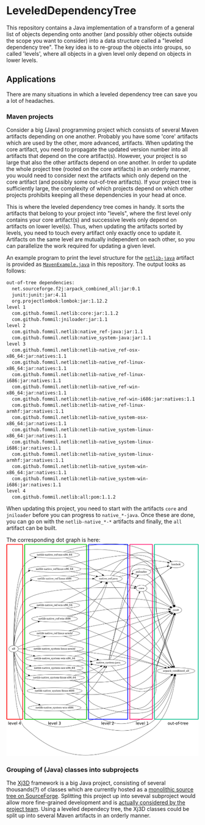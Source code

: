 # LeveledDependencyTree

This repository contains a Java implementation of a transform of a general list of objects
depending onto another (and possibly other objects outside the scope you want to consider)
into a data structure called a "leveled dependency tree".
The key idea is to re-group the objects into groups, so called 'levels',
where all objects in a given level only depend on objects in lower levels.

## Applications
There are many situations in which a leveled dependency tree can save you a lot of headaches.

### Maven projects
Consider a big (Java) programming project which consists of several Maven artifacts depending on one another.
Probably you have some 'core' artifacts which are used by the other, more advanced, artifacts.
When updating the core artifact, you need to propagate the updated version number into
all artifacts that depend on the core artifact(s).
However, your project is so large that also the other artifacts depend on one another.
In order to update the whole project tree (rooted on the core artifacts) in an orderly manner,
you would need to consider next the artifacts which only depend on the core artifact
(and possibly some out-of-tree artifacts).
If your project tree is sufficiently large, the complexity of which projects depend on which other projects
prohibits keeping all these dependencies in your head at once.

This is where the leveled dependency tree comes in handy.
It sorts the artifacts that belong to your project into "levels", where the first level
only contains your core artifact(s) and successive levels only depend on artifacts on lower level(s).
Thus, when updating the artifacts sorted by levels, you need to touch every artifact only exactly once
to update it. Artifacts on the same level are mutually independent on each other,
so you can parallelize the work required for updating a given level.

An example program to print the level structure for the [`netlib-java`](https://github.com/fommil/netlib-java) artifact is provided
as [`MavenExample.java`](https://github.com/jonathanschilling/LeveledDependencyTree/blob/master/src/test/java/de/labathome/ldt/examples/maven/MavenExample.java) in this repository.
The output looks as follows:

```
out-of-tree dependencies:
  net.sourceforge.f2j:arpack_combined_all:jar:0.1
  junit:junit:jar:4.11
  org.projectlombok:lombok:jar:1.12.2
level 1
  com.github.fommil.netlib:core:jar:1.1.2
  com.github.fommil:jniloader:jar:1.1
level 2
  com.github.fommil.netlib:native_ref-java:jar:1.1
  com.github.fommil.netlib:native_system-java:jar:1.1
level 3
  com.github.fommil.netlib:netlib-native_ref-osx-x86_64:jar:natives:1.1
  com.github.fommil.netlib:netlib-native_ref-linux-x86_64:jar:natives:1.1
  com.github.fommil.netlib:netlib-native_ref-linux-i686:jar:natives:1.1
  com.github.fommil.netlib:netlib-native_ref-win-x86_64:jar:natives:1.1
  com.github.fommil.netlib:netlib-native_ref-win-i686:jar:natives:1.1
  com.github.fommil.netlib:netlib-native_ref-linux-armhf:jar:natives:1.1
  com.github.fommil.netlib:netlib-native_system-osx-x86_64:jar:natives:1.1
  com.github.fommil.netlib:netlib-native_system-linux-x86_64:jar:natives:1.1
  com.github.fommil.netlib:netlib-native_system-linux-i686:jar:natives:1.1
  com.github.fommil.netlib:netlib-native_system-linux-armhf:jar:natives:1.1
  com.github.fommil.netlib:netlib-native_system-win-x86_64:jar:natives:1.1
  com.github.fommil.netlib:netlib-native_system-win-i686:jar:natives:1.1
level 4
  com.github.fommil.netlib:all:pom:1.1.2
```

When updating this project, you need to start with the artifacts `core` and `jniloader` before you can progress
to `native_*-java`. Once these are done, you can go on with the `netlib-native_*-*` artifacts
and finally, the `all` artifact can be built.

The corresponding dot graph is here:
![dot graph of netlib-java LDT](https://github.com/jonathanschilling/LeveledDependencyTree/blob/master/doc/dot_ldt.png "dot graph of netlib-java LDT")

### Grouping of (Java) classes into subprojects
The [Xj3D](https://sourceforge.net/projects/xj3d/) framework is a big Java project, consisting of several thousands(?) of classes
which are currently hosted as a [monolithic source tree on SourceForge](https://sourceforge.net/p/xj3d/code/HEAD/tree/trunk/).
Splitting this project up into seveval subproject would allow more fine-grained development
and is [actually considered by the project team](https://www.web3d.org/wiki/index.php/Xj3D_Evolution#Maven).
Using a leveled dependecy tree, the Xj3D classes could be split up into several Maven artifacts in an orderly manner.




